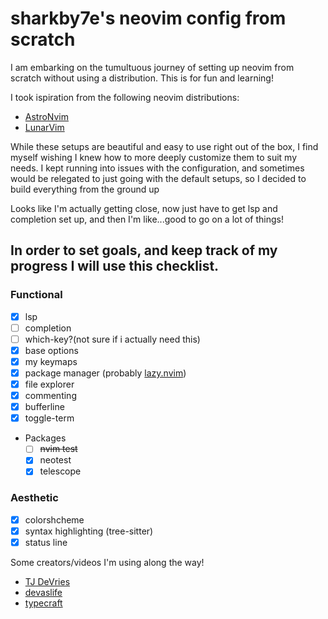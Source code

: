 # sharkby7e's neovim config from scratch 
I am embarking on the tumultuous journey of setting up neovim from scratch without using a distribution. This is for fun and learning!

I took ispiration from the following neovim distributions:
 - [AstroNvim](https://astronvim.com/)
 - [LunarVim](https://www.lunarvim.org/)

 While these setups are beautiful and easy to use right out of the box, I find myself wishing I knew how to 
 more deeply customize them to suit my needs. I kept running into issues with the configuration, 
 and sometimes would be relegated to just going with the default setups, so I decided to build
 everything from the ground up

 Looks like I'm actually getting close, now just have to get lsp and completion set up, and then I'm like...good to go on a lot of things!

## In order to set goals, and keep track of my progress I will use this checklist.
### Functional
 - [x] lsp
 - [ ] completion
 - [ ] which-key?(not sure if i actually need this)
 - [x] base options
 - [x] my keymaps
 - [x] package manager (probably [lazy.nvim](https://github.com/folke/lazy.nvim))
 - [x] file explorer
 - [x] commenting
 - [x] bufferline
 - [x] toggle-term
 - Packages
   - [ ] ~~nvim test~~
   - [x] neotest
   - [x] telescope

###  Aesthetic
 - [x] colorshcheme 
 - [x] syntax highlighting (tree-sitter)
 - [x] status line

Some creators/videos I'm using along the way!
 - [TJ DeVries](https://www.youtube.com/watch?v=stqUbv-5u2s&t=650s)
 - [devaslife](https://www.youtube.com/watch?v=ajmK0ZNcM4Q&t=715s)
 - [typecraft](https://www.youtube.com/watch?v=J9yqSdvAKXY&t=110s)
